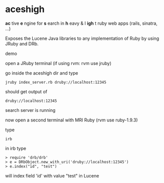 aceshigh
========

**ac** tive **e** ngine for **s** earch in **h** eavy &amp; l **igh** t ruby web apps (rails, sinatra, ...)

Exposes the Lucene Java libraries to any implementation of Ruby by using JRuby and DRb.


demo

open a JRuby terminal (if using rvm: rvm use jruby)

go inside the aceshigh dir and type

```
jruby index_server.rb druby://localhost:12345 
```

should get output of

```
druby://localhost:12345
```

search server is running

now open a second terminal with MRI Ruby (rvm use ruby-1.9.3)

type

```
irb
```

in irb type

```
> require 'drb/drb'
> e = DRbObject.new_with_uri('druby://localhost:12345')
> e.index("id", "test")
```

will index field 'id' with value "test" in Lucene
